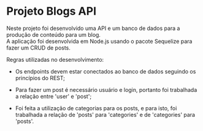 # Projeto Blogs API

Neste projeto foi desenvolvido uma API e um banco de dados para a produção de conteúdo para um blog.<br>
A aplicação foi desenvolvida em Node.js usando o pacote Sequelize para fazer um CRUD de posts.

Regras utilizadas no desenvolvimento:

* Os endpoints devem estar conectados ao banco de dados seguindo os princípios do REST;

* Para fazer um post é necessário usuário e login, portanto foi trabalhada a relação entre 'user' e 'post'; 

* Foi feita a utilização de categorias para os posts, e para isto, foi trabalhada a relação de 'posts' para 'categories' e de 'categories' para 'posts'.
